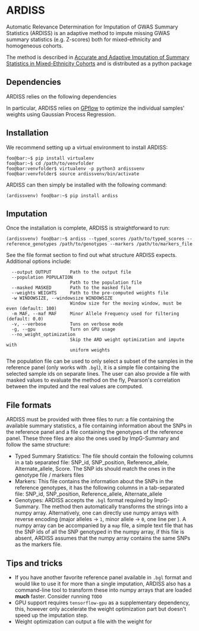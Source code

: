 # ARDISS

Automatic Relevance Determination for Imputation of GWAS Summary Statistics (ARDISS) is an adaptive method to impute
missing GWAS summary statistics (e.g. Z-scores) both for mixed-ethnicity and homogeneous cohorts.

The method is described in [Accurate and Adaptive Imputation of Summary Statistics in Mixed-Ethnicity Cohorts](https://test)
and is distributed as a python package

## Dependencies

ARDISS relies on the following dependencies

In particular, ARDISS relies on [GPflow](https://github.com/GPflow/GPflow) to optimize the individual samples' weights
using Gaussian Process Regression.

## Installation

We recommend setting up a virtual environment to install ARDISS:
```console
foo@bar:~$ pip install virtualenv
foo@bar:~$ cd /path/to/venvfolder
foo@bar:venvfolder$ virtualenv -p python3 ardissvenv
foo@bar:venvfolder$ source ardissvenv/bin/activate
```

ARDISS can then simply be installed with the following command:

```console
(ardissvenv) foo@bar:~$ pip install ardiss
```

## Imputation
Once the installation is complete, ARDISS is straightforward to run:

```console
(ardissvenv) foo@bar:~$ ardiss --typed_scores /path/to/typed_scores --reference_genotypes /path/to/genotypes --markers /path/to/markers_file
```
See the file format section to find out what structure ARDISS expects. Additional options include:
```console
  --output OUTPUT       Path to the output file
  --population POPULATION
                        Path to the population file
  --masked MASKED       Path to the masked file
  --weights WEIGHTS     Path to the pre-computed weights file
  -w WINDOWSIZE, --windowsize WINDOWSIZE
                        Window size for the moving window, must be even (default: 100)
  -m MAF, --maf MAF     Minor Allele Frequency used for filtering (default: 0.0)
  -v, --verbose         Tuns on verbose mode
  -g, --gpu             Turn on GPU usage
  --no_weight_optimization
                        Skip the ARD weight optimization and impute with
                        uniform weights
```
The population file can be used to only select a subset of the samples in the reference panel (only works with `.bgl`), it is a simple file containing the selected sample ids on separate lines.
The user can also provide a file with masked values to evaluate the method on the fly, Pearson's correlation between the imputed and the real values are computed.

## File formats
ARDISS must be provided with three files to run: a file containing the available summary statistics, a file containing information about the SNPs in the reference panel and a file containing the genotypes of the reference panel. These three files are also the ones used by ImpG-Summary and follow the same structure:
- Typed Summary Statistics:
   The file should contain the following columns in a tab separated file: SNP_id, SNP_position, Reference_allele, Alternate_allele, Score. The SNP ids should match the ones in the genotype file / markers files
- Markers:
   This file contains the information about the SNPs in the reference genotypes, it has the following columns in a tab-separated file: SNP_id, SNP_position, Reference_allele, Alternate_allele
- Genotypes:
   ARDISS accepts the `.bgl` format required by ImpG-Summary. The method then automatically transforms the strings into a numpy array. Alternatively, one can directly use numpy arrays with reverse encoding (major alleles -> `1`, minor allele -> `0`, one line per ). A numpy array can be accompanied by a `map` file, a simple text file that has the SNP ids of all the SNP genotyped in the numpy array, if this file is absent, ARDISS assumes that the numpy array contains the same SNPs as the markers file. 
   
   
## Tips and tricks
- If you have another favorite reference panel available in `.bgl` format and would like to use it for more than a single imputation, ARDISS also has a command-line tool to transform these into numpy arrays that are loaded **much** faster. Consider running ```TODO```
- GPU support requires `tensorflow-gpu` as a supplementary dependency, this, however only accelerate the weight optimization part but doesn't speed up the imputation step.
- Weight optimization can output a file with the weight for 
